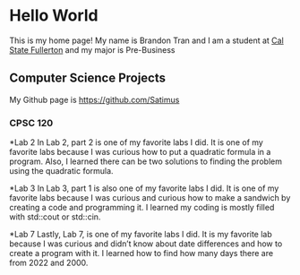 # Hello World
This is my home page! My name is Brandon Tran and I am a student at [Cal State Fullerton](http://www/fullerton.edu/) and my major is Pre-Business

## Computer Science Projects
My Github page is https://github.com/Satimus

### CPSC 120 

*Lab 2
In Lab 2, part 2 is one of my favorite labs I did. It is one of my favorite labs because I was curious how to put a quadratic formula in a program. Also, I learned there can be two solutions to finding the problem using the quadratic formula.

*Lab 3
In Lab 3, part 1 is also one of my favorite labs I did. It is one of my favorite labs because I was curious and curious how to make a sandwich by creating a code and programming it. I learned my coding is mostly filled with std::cout or std::cin.

*Lab 7
Lastly, Lab 7, is one of my favorite labs I did. It is my favorite lab because I was curious and didn’t know about date differences and how to create a program with it. I learned how to find how many days there are from 2022 and 2000.